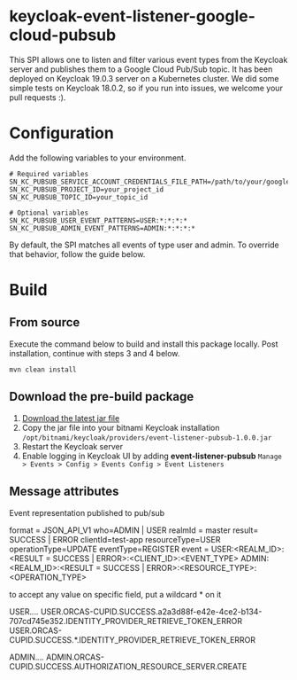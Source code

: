 # keycloak-event-listener-google-cloud-pubsub

This SPI allows one to listen and filter various event types from the Keycloak server
and publishes them to a Google Cloud Pub/Sub topic. It has been deployed on Keycloak 19.0.3 server
on a Kubernetes cluster. We did some simple tests on Keycloak 18.0.2, so if you run into issues,
we welcome your pull requests :).

# Configuration

Add the following variables to your environment.

```
# Required variables
SN_KC_PUBSUB_SERVICE_ACCOUNT_CREDENTIALS_FILE_PATH=/path/to/your/google/service_account_key_file.json
SN_KC_PUBSUB_PROJECT_ID=your_project_id
SN_KC_PUBSUB_TOPIC_ID=your_topic_id

# Optional variables
SN_KC_PUBSUB_USER_EVENT_PATTERNS=USER:*:*:*:*
SN_KC_PUBSUB_ADMIN_EVENT_PATTERNS=ADMIN:*:*:*:*
```

By default, the SPI matches all events of type user and admin. To override that behavior, follow the guide below.

# Build

## From source

Execute the command below to build and install this package locally. Post installation,
continue with steps 3 and 4 below.

```
mvn clean install
```

## Download the pre-build package

1. [Download the latest jar file](https://github.com/softrizon/keycloak-event-listener-google-cloud-pubsub/blob/target/event-listener-pubsub-1.0.0.jar?raw=true)
2. Copy the jar file into your bitnami Keycloak
   installation `/opt/bitnami/keycloak/providers/event-listener-pubsub-1.0.0.jar`
3. Restart the Keycloak server
4. Enable logging in Keycloak UI by adding **event-listener-pubsub**
   `Manage > Events > Config > Events Config > Event Listeners`

## Message attributes

Event representation published to pub/sub

format = JSON_API_V1
who=ADMIN | USER
realmId = master
result= SUCCESS | ERROR
clientId=test-app
resourceType=USER
operationType=UPDATE
eventType=REGISTER
event =
USER:<REALM_ID>:<RESULT = SUCCESS | ERROR>:<CLIENT_ID>:<EVENT_TYPE>
ADMIN:<REALM_ID>:<RESULT = SUCCESS | ERROR>:<RESOURCE_TYPE>:<OPERATION_TYPE>

to accept any value on specific field, put a wildcard * on it

USER.*.*.*.*
USER.ORCAS-CUPID.SUCCESS.a2a3d88f-e42e-4ce2-b134-707cd745e352.IDENTITY_PROVIDER_RETRIEVE_TOKEN_ERROR
USER.ORCAS-CUPID.SUCCESS.*.IDENTITY_PROVIDER_RETRIEVE_TOKEN_ERROR

ADMIN.*.*.*.*
ADMIN.ORCAS-CUPID.SUCCESS.AUTHORIZATION_RESOURCE_SERVER.CREATE

